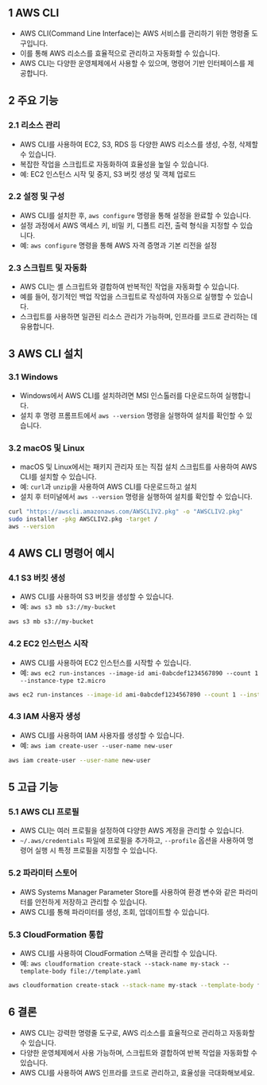 ## 1 AWS CLI

- AWS CLI(Command Line Interface)는 AWS 서비스를 관리하기 위한 명령줄 도구입니다.
- 이를 통해 AWS 리소스를 효율적으로 관리하고 자동화할 수 있습니다.
- AWS CLI는 다양한 운영체제에서 사용할 수 있으며, 명령어 기반 인터페이스를 제공합니다.



## 2 주요 기능

### 2.1 리소스 관리

- AWS CLI를 사용하여 EC2, S3, RDS 등 다양한 AWS 리소스를 생성, 수정, 삭제할 수 있습니다.
- 복잡한 작업을 스크립트로 자동화하여 효율성을 높일 수 있습니다.
- 예: EC2 인스턴스 시작 및 중지, S3 버킷 생성 및 객체 업로드



### 2.2 설정 및 구성

- AWS CLI를 설치한 후, `aws configure` 명령을 통해 설정을 완료할 수 있습니다.
- 설정 과정에서 AWS 액세스 키, 비밀 키, 디폴트 리전, 출력 형식을 지정할 수 있습니다.
- 예: `aws configure` 명령을 통해 AWS 자격 증명과 기본 리전을 설정



### 2.3 스크립트 및 자동화

- AWS CLI는 셸 스크립트와 결합하여 반복적인 작업을 자동화할 수 있습니다.
- 예를 들어, 정기적인 백업 작업을 스크립트로 작성하여 자동으로 실행할 수 있습니다.
- 스크립트를 사용하면 일관된 리소스 관리가 가능하며, 인프라를 코드로 관리하는 데 유용합니다.



## 3 AWS CLI 설치

### 3.1 Windows

- Windows에서 AWS CLI를 설치하려면 MSI 인스톨러를 다운로드하여 실행합니다.
- 설치 후 명령 프롬프트에서 `aws --version` 명령을 실행하여 설치를 확인할 수 있습니다.



### 3.2 macOS 및 Linux

- macOS 및 Linux에서는 패키지 관리자 또는 직접 설치 스크립트를 사용하여 AWS CLI를 설치할 수 있습니다.
- 예: `curl`과 `unzip`을 사용하여 AWS CLI를 다운로드하고 설치
- 설치 후 터미널에서 `aws --version` 명령을 실행하여 설치를 확인할 수 있습니다.

```bash
curl "https://awscli.amazonaws.com/AWSCLIV2.pkg" -o "AWSCLIV2.pkg"
sudo installer -pkg AWSCLIV2.pkg -target /
aws --version
```



## 4 AWS CLI 명령어 예시

### 4.1 S3 버킷 생성

- AWS CLI를 사용하여 S3 버킷을 생성할 수 있습니다.
- 예: `aws s3 mb s3://my-bucket`

```bash
aws s3 mb s3://my-bucket
```



### 4.2 EC2 인스턴스 시작

- AWS CLI를 사용하여 EC2 인스턴스를 시작할 수 있습니다.
- 예: `aws ec2 run-instances --image-id ami-0abcdef1234567890 --count 1 --instance-type t2.micro`

```bash
aws ec2 run-instances --image-id ami-0abcdef1234567890 --count 1 --instance-type t2.micro
```



### 4.3 IAM 사용자 생성

- AWS CLI를 사용하여 IAM 사용자를 생성할 수 있습니다.
- 예: `aws iam create-user --user-name new-user`

```bash
aws iam create-user --user-name new-user
```



## 5 고급 기능

### 5.1 AWS CLI 프로필

- AWS CLI는 여러 프로필을 설정하여 다양한 AWS 계정을 관리할 수 있습니다.
- `~/.aws/credentials` 파일에 프로필을 추가하고, `--profile` 옵션을 사용하여 명령어 실행 시 특정 프로필을 지정할 수 있습니다.



### 5.2 파라미터 스토어

- AWS Systems Manager Parameter Store를 사용하여 환경 변수와 같은 파라미터를 안전하게 저장하고 관리할 수 있습니다.
- AWS CLI를 통해 파라미터를 생성, 조회, 업데이트할 수 있습니다.



### 5.3 CloudFormation 통합

- AWS CLI를 사용하여 CloudFormation 스택을 관리할 수 있습니다.
- 예: `aws cloudformation create-stack --stack-name my-stack --template-body file://template.yaml`

```bash
aws cloudformation create-stack --stack-name my-stack --template-body file://template.yaml
```



## 6 결론

- AWS CLI는 강력한 명령줄 도구로, AWS 리소스를 효율적으로 관리하고 자동화할 수 있습니다.
- 다양한 운영체제에서 사용 가능하며, 스크립트와 결합하여 반복 작업을 자동화할 수 있습니다.
- AWS CLI를 사용하여 AWS 인프라를 코드로 관리하고, 효율성을 극대화해보세요.
